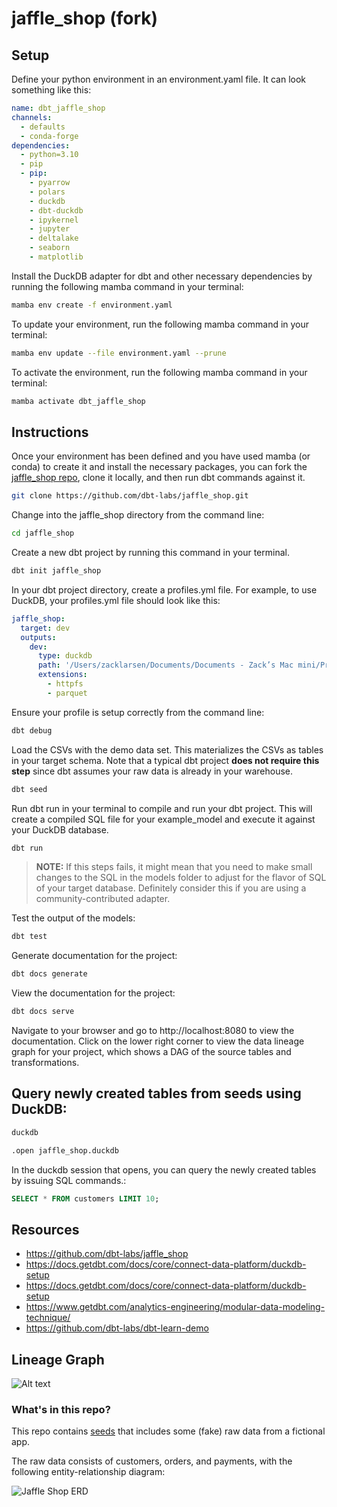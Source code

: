 # jaffle_shop (fork)

## Setup

Define your python environment in an environment.yaml file. It can look something like this:

```yaml
name: dbt_jaffle_shop
channels:
  - defaults
  - conda-forge
dependencies:
  - python=3.10
  - pip
  - pip:
    - pyarrow
    - polars
    - duckdb
    - dbt-duckdb
    - ipykernel
    - jupyter
    - deltalake
    - seaborn
    - matplotlib
```

Install the DuckDB adapter for dbt and other necessary dependencies by running the following mamba command in your terminal:

```bash
mamba env create -f environment.yaml
```

To update your environment, run the following mamba command in your terminal:

```bash
mamba env update --file environment.yaml --prune
```

To activate the environment, run the following mamba command in your terminal:

```bash
mamba activate dbt_jaffle_shop
```

## Instructions

Once your environment has been defined and you have used mamba (or conda) to create it and install the necessary packages, you can fork the [jaffle_shop repo](https://github.com/dbt-labs/jaffle_shop), clone it locally, and then run dbt commands against it.

```bash
git clone https://github.com/dbt-labs/jaffle_shop.git
```

Change into the jaffle_shop directory from the command line:
```bash
cd jaffle_shop
```

Create a new dbt project by running this command in your terminal.

```bash
dbt init jaffle_shop
``````

In your dbt project directory, create a profiles.yml file. For example, to use DuckDB, your profiles.yml file should look like this:

```yaml
jaffle_shop:
  target: dev
  outputs:
    dev:
      type: duckdb
      path: '/Users/zacklarsen/Documents/Documents - Zack’s Mac mini/Projects/jaffle_shop/jaffle_shop.duckdb'
      extensions:
        - httpfs
        - parquet
```

Ensure your profile is setup correctly from the command line:

```bash
dbt debug
```

Load the CSVs with the demo data set. This materializes the CSVs as tables in your target schema. Note that a typical dbt project **does not require this step** since dbt assumes your raw data is already in your warehouse.

```bash
dbt seed
```

Run dbt run in your terminal to compile and run your dbt project. This will create a compiled SQL file for your example_model and execute it against your DuckDB database.

```bash
dbt run
```

> **NOTE:** If this steps fails, it might mean that you need to make small changes to the SQL in the models folder to adjust for the flavor of SQL of your target database. Definitely consider this if you are using a community-contributed adapter.

Test the output of the models:

```bash
dbt test
```

Generate documentation for the project:

```bash
dbt docs generate
```

View the documentation for the project:

```bash
dbt docs serve
```

Navigate to your browser and go to http://localhost:8080 to view the documentation. Click on the lower right corner to view the data lineage graph for your project, which shows a DAG of the source tables and transformations.

## Query newly created tables from seeds using DuckDB:
```bash
duckdb

.open jaffle_shop.duckdb
```

In the duckdb session that opens, you can query the newly created tables by issuing SQL commands.:

```sql
SELECT * FROM customers LIMIT 10;
```

## Resources

- https://github.com/dbt-labs/jaffle_shop
- https://docs.getdbt.com/docs/core/connect-data-platform/duckdb-setup
- https://docs.getdbt.com/docs/core/connect-data-platform/duckdb-setup
- https://www.getdbt.com/analytics-engineering/modular-data-modeling-technique/
- https://github.com/dbt-labs/dbt-learn-demo

## Lineage Graph

![Alt text](<Screenshot 2023-08-19 at 9.47.46 AM.png>)

### What's in this repo?
This repo contains [seeds](https://docs.getdbt.com/docs/building-a-dbt-project/seeds) that includes some (fake) raw data from a fictional app.

The raw data consists of customers, orders, and payments, with the following entity-relationship diagram:

![Jaffle Shop ERD](/etc/jaffle_shop_erd.png)
